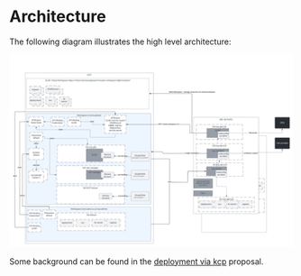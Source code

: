 # Architecture

The following diagram illustrates the high level architecture:

![Deployment via KCP](architecture-local-setup.png)

Some background can be found in the [deployment via kcp](proposals/deployment_via_kcp.md) proposal.
